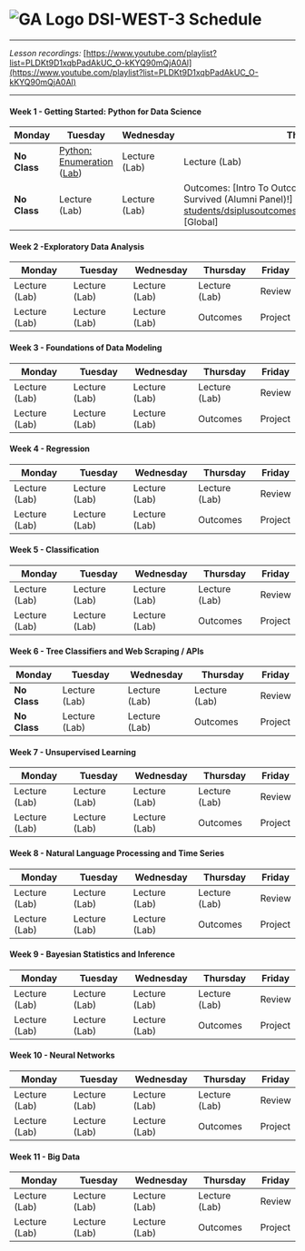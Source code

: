 # ![GA Logo](https://camo.githubusercontent.com/6ce15b81c1f06d716d753a61f5db22375fa684da/68747470733a2f2f67612d646173682e73332e616d617a6f6e6177732e636f6d2f70726f64756374696f6e2f6173736574732f6c6f676f2d39663838616536633963333837313639306533333238306663663535376633332e706e67) DSI-WEST-3 Schedule

---

*Lesson recordings:* [https://www.youtube.com/playlist?list=PLDKt9D1xqbPadAkUC_O-kKYQ90mQjA0Al](https://www.youtube.com/playlist?list=PLDKt9D1xqbPadAkUC_O-kKYQ90mQjA0Al)

---

#### Week 1 - Getting Started: Python for Data Science

| Monday        | Tuesday       | Wednesday     | Thursday      | Friday  |
|---------------|---------------|---------------|---------------|---------|
| **No Class** | [Python: Enumeration](https://git.generalassemb.ly/DSI-WEST-3/lesson-python-enumeration) ([Lab](https://git.generalassemb.ly/DSI-WEST-3/lab-python-enumeration)) | Lecture (Lab) | Lecture (Lab) | Review  |
| **No Class** | Lecture (Lab) | Lecture (Lab) | Outcomes: [Intro To Outcomes + Cheers to Those Who Survived (Alumni Panel)!] (https://github.com/ga-students/dsiplusoutcomes/tree/master/roadmap/week01) [Global] | Project |

#### Week 2 -Exploratory Data Analysis

| Monday        | Tuesday       | Wednesday     | Thursday      | Friday  |
|---------------|---------------|---------------|---------------|---------|
| Lecture (Lab) | Lecture (Lab) | Lecture (Lab) | Lecture (Lab) | Review  |
| Lecture (Lab) | Lecture (Lab) | Lecture (Lab) | Outcomes      | Project |

#### Week 3 - Foundations of Data Modeling

| Monday        | Tuesday       | Wednesday     | Thursday      | Friday  |
|---------------|---------------|---------------|---------------|---------|
| Lecture (Lab) | Lecture (Lab) | Lecture (Lab) | Lecture (Lab) | Review  |
| Lecture (Lab) | Lecture (Lab) | Lecture (Lab) | Outcomes      | Project |


#### Week 4 - Regression

| Monday        | Tuesday       | Wednesday     | Thursday      | Friday  |
|---------------|---------------|---------------|---------------|---------|
| Lecture (Lab) | Lecture (Lab) | Lecture (Lab) | Lecture (Lab) | Review  |
| Lecture (Lab) | Lecture (Lab) | Lecture (Lab) | Outcomes      | Project |

#### Week 5 - Classification

| Monday        | Tuesday       | Wednesday     | Thursday      | Friday  |
|---------------|---------------|---------------|---------------|---------|
| Lecture (Lab) | Lecture (Lab) | Lecture (Lab) | Lecture (Lab) | Review  |
| Lecture (Lab) | Lecture (Lab) | Lecture (Lab) | Outcomes      | Project |

#### Week 6 - Tree Classifiers and Web Scraping / APIs

| Monday        | Tuesday       | Wednesday     | Thursday      | Friday  |
|---------------|---------------|---------------|---------------|---------|
| **No Class** | Lecture (Lab) | Lecture (Lab) | Lecture (Lab) | Review  |
| **No Class** | Lecture (Lab) | Lecture (Lab) | Outcomes      | Project |

#### Week 7 - Unsupervised Learning

| Monday        | Tuesday       | Wednesday     | Thursday      | Friday  |
|---------------|---------------|---------------|---------------|---------|
| Lecture (Lab) | Lecture (Lab) | Lecture (Lab) | Lecture (Lab) | Review  |
| Lecture (Lab) | Lecture (Lab) | Lecture (Lab) | Outcomes      | Project |

#### Week 8 - Natural Language Processing and Time Series

| Monday        | Tuesday       | Wednesday     | Thursday      | Friday  |
|---------------|---------------|---------------|---------------|---------|
| Lecture (Lab) | Lecture (Lab) | Lecture (Lab) | Lecture (Lab) | Review  |
| Lecture (Lab) | Lecture (Lab) | Lecture (Lab) | Outcomes      | Project |

#### Week 9 - Bayesian Statistics and Inference

| Monday        | Tuesday       | Wednesday     | Thursday      | Friday  |
|---------------|---------------|---------------|---------------|---------|
| Lecture (Lab) | Lecture (Lab) | Lecture (Lab) | Lecture (Lab) | Review  |
| Lecture (Lab) | Lecture (Lab) | Lecture (Lab) | Outcomes      | Project |

#### Week 10 - Neural Networks

| Monday        | Tuesday       | Wednesday     | Thursday      | Friday  |
|---------------|---------------|---------------|---------------|---------|
| Lecture (Lab) | Lecture (Lab) | Lecture (Lab) | Lecture (Lab) | Review  |
| Lecture (Lab) | Lecture (Lab) | Lecture (Lab) | Outcomes      | Project |

#### Week 11 - Big Data

| Monday        | Tuesday       | Wednesday     | Thursday      | Friday  |
|---------------|---------------|---------------|---------------|---------|
| Lecture (Lab) | Lecture (Lab) | Lecture (Lab) | Lecture (Lab) | Review  |
| Lecture (Lab) | Lecture (Lab) | Lecture (Lab) | Outcomes      | Project |
